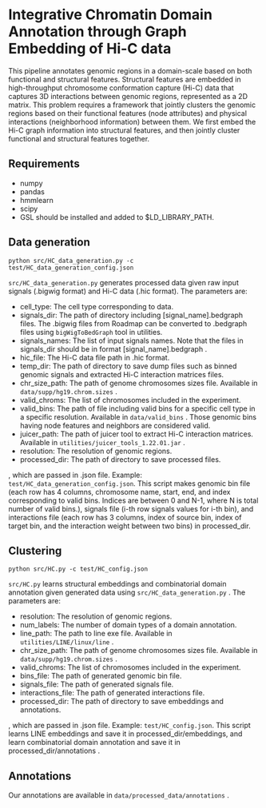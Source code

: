 # Integrative Chromatin Domain Annotation through Graph Embedding of Hi-C data 

This pipeline annotates genomic regions in a domain-scale based on both functional and structural features. Structural features are embedded in
high-throughput chromosome conformation capture (Hi-C) data that captures 3D interactions between genomic regions, represented as a 2D matrix. This problem requires a framework that jointly clusters the genomic regions based on their functional features (node attributes) and physical interactions (neighborhood information) between them. We first 
embed the Hi-C graph information into structural features, and then jointly cluster functional and structural features together. 

## Requirements

* numpy 
* pandas 
* hmmlearn 
* scipy 
* GSL should be installed and added to $LD_LIBRARY_PATH.


## Data generation
```python src/HC_data_generation.py -c test/HC_data_generation_config.json```

```src/HC_data_generation.py``` generates processed data given raw input signals (.bigwig format) and Hi-C data (.hic format). The parameters are:

* cell_type: The cell type corresponding to data.
* signals_dir: The path of directory including [signal_name].bedgraph files. The .bigwig files from Roadmap can be converted to .bedgraph files using ```bigWigToBedGraph``` tool in utilities.
* signals_names: The list of input signals names. Note that the files in signals_dir should be in format [signal_name].bedgraph .
* hic_file: The Hi-C data file path in .hic format. 
* temp_dir: The path of directory to save dump files such as binned genomic signals and extracted Hi-C interaction matrices files.
* chr_size_path: The path of genome chromosomes sizes file. Available in ```data/supp/hg19.chrom.sizes``` .
* valid_chroms: The list of chromosomes included in the experiment.
* valid_bins: The path of file including valid bins for a specific cell type in a specific resolution. Available in ```data/valid_bins``` . Those genomic bins having node features and neighbors are considered valid.
* juicer_path: The path of juicer tool to extract Hi-C interaction matrices. Available in ```utilities/juicer_tools_1.22.01.jar``` .
* resolution: The resolution of genomic regions.
* processed_dir: The path of directory to save processed files.



, which are passed in .json file. Example: ```test/HC_data_generation_config.json```. This script makes genomic bin file (each row has 4 columns, chromosome name, start, end, and index corresponding to valid bins. Indices are between 0 and N-1, where N is total number of valid bins.), signals file (i-th row signals values for i-th bin), and interactions file (each row has 3 columns, index of source bin, index of target bin, and the interaction weight between two bins) in processed_dir.

## Clustering

```python src/HC.py -c test/HC_config.json```

```src/HC.py``` learns structural embeddings and combinatorial domain annotation given generated data using ```src/HC_data_generation.py``` . The parameters are:

* resolution: The resolution of genomic regions.
* num_labels: The number of domain types of a domain annotation.
* line_path: The path to line exe file. Available in ```utilities/LINE/linux/line``` .
* chr_size_path: The path of genome chromosomes sizes file. Available in ```data/supp/hg19.chrom.sizes``` .
* valid_chroms: The list of chromosomes included in the experiment.
* bins_file: The path of generated genomic bin file.
* signals_file: The path of generated signals file.
* interactions_file: The path of generated interactions file.
* processed_dir: The path of directory to save embeddings and annotations.

, which are passed in .json file. Example: ```test/HC_config.json```. This script learns LINE embeddings and save it in processed_dir/embeddings, and learn combinatorial domain annotation and save it in processed_dir/annotations .

## Annotations

Our annotations are available in ```data/processed_data/annotations``` .

